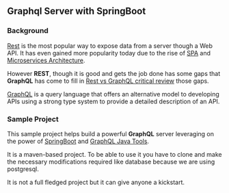 ## Graphql Server with SpringBoot

### Background

[Rest](https://en.wikipedia.org/wiki/Representational_state_transfer) is the most popular way to expose data from a server though a Web API. It has even gained more popularity today due to the rise of [SPA](https://en.wikipedia.org/wiki/Single-page_application) and [Microservices Architecture](https://en.wikipedia.org/wiki/Microservices).

However **REST**, though it is good and gets the job done has some gaps that **GraphQL** has come to fill in [Rest vs GraphQL critical review](https://blog.goodapi.co/rest-vs-graphql-a-critical-review-5f77392658e7) those gaps.

[GraphQL](https://graphql.org/) is a query language that offers an alternative model to developing APIs using a strong type system to provide a detailed description of an API.

### Sample Project

This sample project helps build a powerful **GraphQL** server leveraging on the power of [SpringBoot](https://spring.io/projects/spring-boot) and [GraphQL Java Tools](https://github.com/graphql-java-kickstart/graphql-java-tools).

It is a maven-based project. To be able to use it you have to clone and make the necessary modifications required like database because we are using postgresql.

It is not a full fledged project but it can give anyone a kickstart.

